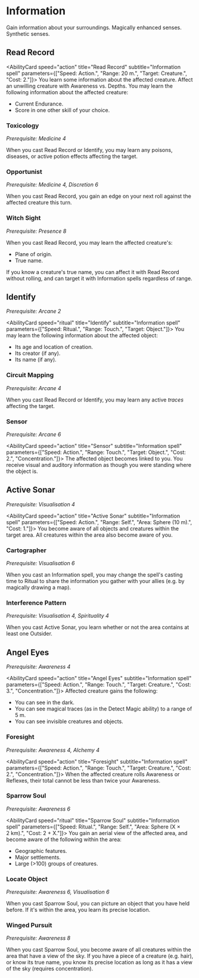 # Information

Gain information about your surroundings. Magically enhanced senses. Synthetic senses.

## Read Record

<AbilityCard
speed="action"
title="Read Record"
subtitle="Information spell"
parameters={["Speed: Action.", "Range: 20 m.", "Target: Creature.", "Cost: 2."]}>
You learn some information about the affected creature. Affect an unwilling creature with Awareness vs. Depths.
You may learn the following information about the affected creature:

- Current Endurance.
- Score in one other skill of your choice.

</AbilityCard>

### Toxicology

_Prerequisite: Medicine 4_

<AbilityCard
speed="enhancement"
title="Toxicology"
subtitle="Spell enhancement">
When you cast Read Record or Identify, you may learn any poisons, diseases, or active potion effects affecting the target.
</AbilityCard>

### Opportunist

_Prerequisite: Medicine 4, Discretion 6_

<AbilityCard
speed="enhancement"
title="Opportunist"
subtitle="Spell enhancement">
When you cast Read Record, you gain an edge on your next roll against the affected creature this turn.
</AbilityCard>

### Witch Sight

_Prerequisite: Presence 8_

<AbilityCard
speed="enhancement"
title="Witch Sight"
subtitle="Spell enhancement">
When you cast Read Record, you may learn the affected creature's:

- Plane of origin.
- True name.

If you know a creature's true name, you can affect it with Read Record without rolling, and can target it with Information spells regardless of range.
</AbilityCard>

## Identify

_Prerequisite: Arcane 2_

<AbilityCard
speed="ritual"
title="Identify"
subtitle="Information spell"
parameters={["Speed: Ritual.", "Range: Touch.", "Target: Object."]}>
You may learn the following information about the affected object:

- Its age and location of creation.
- Its creator (if any).
- Its name (if any).

</AbilityCard>

### Circuit Mapping

_Prerequisite: Arcane 4_

<AbilityCard
speed="enhancement"
title="Circuit Mapping"
subtitle="Spell enhancement">
When you cast Read Record or Identify, you may learn any active _traces_ affecting the target.
</AbilityCard>

### Sensor

_Prerequisite: Arcane 6_

<AbilityCard
speed="action"
title="Sensor"
subtitle="Information spell"
parameters={["Speed: Action.", "Range: Touch.", "Target: Object.", "Cost: 2.", "Concentration."]}>
The affected object becomes linked to you. You receive visual and auditory information as though you were standing where the object is.
</AbilityCard>

## Active Sonar

_Prerequisite: Visualisation 4_

<AbilityCard
speed="action"
title="Active Sonar"
subtitle="Information spell"
parameters={["Speed: Action.", "Range: Self.", "Area: Sphere (10 m).", "Cost: 1."]}>
You become aware of all objects and creatures within the target area. All creatures within the area also become aware of you.
</AbilityCard>

### Cartographer

_Prerequisite: Visualisation 6_

<AbilityCard
speed="enhancement"
title="Cartographer"
subtitle="Spell enhancement">
When you cast an Information spell, you may change the spell's casting time to Ritual to share the information you gather with your allies (e.g. by magically drawing a map).
</AbilityCard>

### Interference Pattern

_Prerequisite: Visualisation 4, Spirituality 4_

<AbilityCard
speed="enhancement"
title="Interference Pattern"
subtitle="Spell enhancement">
When you cast Active Sonar, you learn whether or not the area contains at least one Outsider.
</AbilityCard>

## Angel Eyes

_Prerequisite: Awareness 4_

<AbilityCard
speed="action"
title="Angel Eyes"
subtitle="Information spell"
parameters={["Speed: Action.", "Range: Touch.", "Target: Creature.", "Cost: 3.", "Concentration."]}>
Affected creature gains the following:

- You can see in the dark.
- You can see magical traces (as in the Detect Magic ability) to a range of 5 m.
- You can see invisible creatures and objects.

</AbilityCard>

### Foresight

_Prerequisite: Awareness 4, Alchemy 4_

<AbilityCard
speed="action"
title="Foresight"
subtitle="Information spell"
parameters={["Speed: Action.", "Range: Touch.", "Target: Creature.", "Cost: 2.", "Concentration."]}>
When the affected creature rolls Awareness or Reflexes, their total cannot be less than twice your Awareness.
</AbilityCard>

### Sparrow Soul

_Prerequisite: Awareness 6_

<AbilityCard
speed="ritual"
title="Sparrow Soul"
subtitle="Information spell"
parameters={["Speed: Ritual.", "Range: Self.", "Area: Sphere (X × 2 km).", "Cost: 2 + X."]}>
You gain an aerial view of the affected area, and become aware of the following within the area:

- Geographic features.
- Major settlements.
- Large (>100) groups of creatures.

</AbilityCard>

### Locate Object

_Prerequisite: Awareness 6, Visualisation 6_

<AbilityCard
speed="enhancement"
title="Locate Object"
subtitle="Spell enhancement">
When you cast Sparrow Soul, you can picture an object that you have held before. If it's within the area, you learn its precise location.
</AbilityCard>

### Winged Pursuit

_Prerequisite: Awareness 8_

<AbilityCard
speed="enhancement"
title="Winged Pursuit"
subtitle="Spell enhancement">
When you cast Sparrow Soul, you become aware of all creatures within the area that have a view of the sky. If you have a piece of a creature (e.g. hair), or know its true name, you know its precise location as long as it has a view of the sky (requires concentration).
</AbilityCard>
